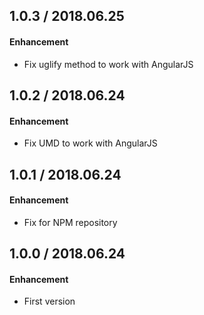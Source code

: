 ## 1.0.3 / 2018.06.25
#### Enhancement
- Fix uglify method to work with AngularJS

## 1.0.2 / 2018.06.24
#### Enhancement
- Fix UMD to work with AngularJS

## 1.0.1 / 2018.06.24
#### Enhancement
- Fix for NPM repository

## 1.0.0 / 2018.06.24
#### Enhancement
- First version

